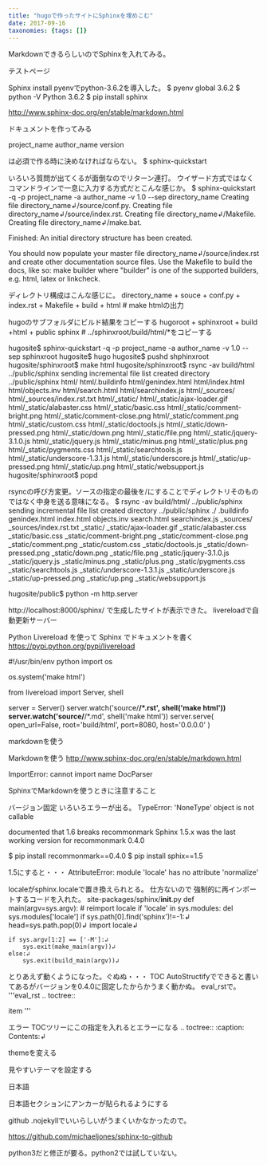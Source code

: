 ```yaml
---
title: "hugoで作ったサイトにSphinxを埋めこむ"
date: 2017-09-16
taxonomies: {tags: []}
---
```


MarkdownできるらしいのでSphinxを入れてみる。


テストページ

Sphinx install
pyenvでpython-3.6.2を導入した。
$ pyenv global 3.6.2
$ python -V
Python 3.6.2
$ pip install sphinx


http://www.sphinx-doc.org/en/stable/markdown.html

ドキュメントを作ってみる

project_name
author_name
version

は必須で作る時に決めなければならない。
$ sphinx-quickstart

いろいろ質問が出てくるが面倒なのでリターン連打。
ウイザード方式ではなくコマンドラインで一息に入力する方式だとこんな感じか。
$ sphinx-quickstart -q -p project_name -a author_name -v 1.0 --sep directory_name
Creating file directory_name↲/source/conf.py.
Creating file directory_name↲/source/index.rst.
Creating file directory_name↲/Makefile.
Creating file directory_name↲/make.bat.

Finished: An initial directory structure has been created.

You should now populate your master file directory_name↲/source/index.rst and create other documentation
source files. Use the Makefile to build the docs, like so:
   make builder
   where "builder" is one of the supported builders, e.g. html, latex or linkcheck.

ディレクトリ構成はこんな感じに。
directory_name
    + souce
        + conf.py
        + index.rst
    + Makefile
    + build
        + html # make htmlの出力

hugoのサブフォルダにビルド結果をコピーする
hugoroot
    + sphinxroot
        + build
            +html
    + public
        sphinx # ../sphinxroot/build/html/*をコピーする

hugosite$ sphinx-quickstart -q -p project_name -a author_name -v 1.0 --sep sphinxroot
hugosite$ hugo
hugosite$ pushd shphinxroot
hugosite/sphinxroot$ make html
hugosite/sphinxroot$ rsync -av build/html ../public/sphinx
sending incremental file list
created directory ../public/sphinx
html/
html/.buildinfo
html/genindex.html
html/index.html
html/objects.inv
html/search.html
html/searchindex.js
html/_sources/
html/_sources/index.rst.txt
html/_static/
html/_static/ajax-loader.gif
html/_static/alabaster.css
html/_static/basic.css
html/_static/comment-bright.png
html/_static/comment-close.png
html/_static/comment.png
html/_static/custom.css
html/_static/doctools.js
html/_static/down-pressed.png
html/_static/down.png
html/_static/file.png
html/_static/jquery-3.1.0.js
html/_static/jquery.js
html/_static/minus.png
html/_static/plus.png
html/_static/pygments.css
html/_static/searchtools.js
html/_static/underscore-1.3.1.js
html/_static/underscore.js
html/_static/up-pressed.png
html/_static/up.png
html/_static/websupport.js
hugosite/sphinxroot$ popd

rsyncの呼び方変更。ソースの指定の最後を/にすることでディレクトリそのものではなく中身を送る意味になる。
$ rsync -av build/html/ ../public/sphinx
sending incremental file list
created directory ../public/sphinx
./
.buildinfo
genindex.html
index.html
objects.inv
search.html
searchindex.js
_sources/
_sources/index.rst.txt
_static/
_static/ajax-loader.gif
_static/alabaster.css
_static/basic.css
_static/comment-bright.png
_static/comment-close.png
_static/comment.png
_static/custom.css
_static/doctools.js
_static/down-pressed.png
_static/down.png
_static/file.png
_static/jquery-3.1.0.js
_static/jquery.js
_static/minus.png
_static/plus.png
_static/pygments.css
_static/searchtools.js
_static/underscore-1.3.1.js
_static/underscore.js
_static/up-pressed.png
_static/up.png
_static/websupport.js

hugosite/public$ python -m http.server

http://localhost:8000/sphinx/
で生成したサイトが表示できた。
livereloadで自動更新サーバー

Python Livereload を使って Sphinx でドキュメントを書く
https://pypi.python.org/pypi/livereload

#!/usr/bin/env python
import os

os.system('make html')

from livereload import Server, shell

server = Server()
server.watch('source/**/*.rst', shell('make html'))
server.watch('source/**/*.md', shell('make html'))
server.serve(
        open_url=False,
        root='build/html',
        port=8080,
        host='0.0.0.0'
        )

markdownを使う

Markdownを使う
http://www.sphinx-doc.org/en/stable/markdown.html

ImportError: cannot import name DocParser


SphinxでMarkdownを使うときに注意すること

バージョン固定
いろいろエラーが出る。
TypeError: 'NoneType' object is not callable


documented that 1.6 breaks recommonmark
Sphinx 1.5.x was the last working version for recommonmark 0.4.0

$ pip install recommonmark==0.4.0
$ pip install sphix==1.5

1.5にすると・・・
AttributeError: module 'locale' has no attribute 'normalize'

localeがsphinx.localeで置き換えられとる。
仕方ないので
強制的に再インポートするコードを入れた。
site-packages/sphinx/__init__.py
def main(argv=sys.argv):
    # reimport locale
    if 'locale' in sys.modules:
        del sys.modules['locale']
    if sys.path[0].find('sphinx')!=-1:↲
        head=sys.path.pop(0)↲
    import locale↲

    if sys.argv[1:2] == ['-M']:↲
        sys.exit(make_main(argv))↲
    else:↲
        sys.exit(build_main(argv))↲

とりあえず動くようになった。ぐぬぬ・・・
TOC
AutoStructifyでできると書いてあるがバージョンを0.4.0に固定したからかうまく動かぬ。
eval_rstで。
'''eval_rst
.. toctree::

   item
'''

エラー
TOCツリーにこの指定を入れるとエラーになる
.. toctree::
   :caption: Contents:↲

themeを変える

見やすいテーマを設定する

日本語

日本語セクションにアンカーが貼られるようにする

github
.nojekyllでいいらしいがうまくいかなかったので。

https://github.com/michaeljones/sphinx-to-github

python3だと修正が要る。python2では試していない。

